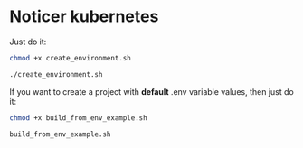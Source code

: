 # Noticer kubernetes

Just do it:
```bash
chmod +x create_environment.sh
```
```bash
./create_environment.sh
```


If you want to create a project with **default** .env variable values, then just do it:
```bash
chmod +x build_from_env_example.sh
```
```bash
build_from_env_example.sh
```
